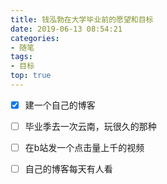 ```yaml
---
title: 钱泓勃在大学毕业前的愿望和目标
date: 2019-06-13 08:54:21
categories: 
- 随笔
tags:
- 目标
top: true
---
```


- [x]   建一个自己的博客
- [ ]   毕业季去一次云南，玩很久的那种
- [ ]   在b站发一个点击量上千的视频
- [ ]   自己的博客每天有人看

